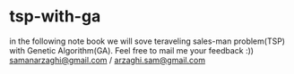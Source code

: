 # tsp-with-ga
in the following note book we will sove teraveling sales-man problem(TSP) with Genetic Algorithm(GA).
Feel free to mail me your feedback :))
samanarzaghi@gmail.com / arzaghi.sam@gmail.com
